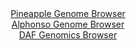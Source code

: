 <div id="Pineapple_Genome_Browser" align="center">
  <a href="https://igv.org/app/?sessionURL=blob:zZLRTtswFIbfxVLRJrmJnTQtiYSmwgqUVoAoWSkIRW7ipIbENraT0FZ993lo026GRC82TfKFfeTk_OfztwUNVZoJDiLgOThwMAYQ6JVoZ6SSJb0kFdUgykmpKQSK5lRRnlIQbUFOtCHxzdR.uTJG6sh1mZHdivBCONp3SEU2gpNWO6mo3BNRlmQpFDFCafdYkUa4rGi6LV0SKR3b23cCNyOGuKSUK8G1cCXlRdLa_yW_SklBuahoUtWlYW8BEpvHZsycnHwZzmfDNKVaT.h6nB0NJ.PhN38U35_1T.7jq_N53J8fzFjBiakVPXoK6ibNO97pazbYeNPppheOqji.en4aX_c6_teD0atkiuojPMCHftD3fGTRMJ7R1_9parvYnpPr9aQyC7_jHY8xZSdpWVsKBZerC3H7shz9cXYMdhCUIq2tDSBdqUGEEfRRHwZev_tjiw8hQqElpAQD0cMjBEaR9Nlef9gCs5bWGaDpS_2mDwRCZVSBqBsiNMBh6AW9QQ.FId7BLahV.ffwnsY34QB5Q8_rJzkrjRU6SzSX2iGcO9YIp9jsyTOIQ3zrtcXlpNF3Yb04z8ZmcXHWco3eYQmBbf32hHbQjyT6J.Z9JIhjlvvqZibPfk9UXHqt9awSxR1aCKnbHpqw9F1A.8HJhaqIsfdtxR5_.tYQxQg3ttAwzZasZGY9txxFCyJs2yAIUlEK6yFQxfITggjiAH3.rae_e9x9Bw--">Pineapple Genome Browser</a>
</div>
<div id="Alphonso_Genome_Browser" align="center">
  <a href="https://igv.org/app/?sessionURL=blob:zZJfa9swFMW_i6BlA8eW5caODWU4bZx1_TPW4HhrKUZxZEeNLLmSbCcN.e7TysZeOmgeNgZ6kC5Xuucc_XagI1JRwUEEkO0ObdcFFlAr0c9w3TByg2uiQFRipogFJCmJJLwgINqBEiuN09src3OldaMix6G6GdSYV8JWno1r_Cw47pVdiNo5E4zhhZBYC6mcscSdcGjVDXqywE1jm9mePXSWWGMHs2YluBJOQ3iV9.a9_FcprwgXNcnrlmn6IiA3eozGpV3iD3E2i4uCKHVJthfL0_jyIp57k_Ru6p_dpZ8_ZqmfHc9oxbFuJTndTm7g47QRn75NRuIIjY9QwuatuOnmjBDWH3nnx5NNQyVRp27gjryh7_nIhEP5kmz.J99m0QO9jxpdSWhMI.M6U5vH.nr7RUo8nYwrHsavevfA3gJMFK3hARQrGUQutDzoW0PkD35s3ZEFYWgSkoKC6P7BAlriYm3a73dAbxtDDVDkqX0ByAJCLokE0SCEMHDDEA1PghMYhu7e2oFWsr8Xb5LehgFEMUJ.XlKmDdLLXPFG2ZhzuytKu3o.ME_tP8tk6mXJGK4f26AZJ.ji_Hq1RsH6D1lawIx..UJj9C2K_gl5bxFi68WhuKUJHSVpUd0y1MfzWbV5umOb7Ozq6zh9NZ4TY_awaEoha6xNv6mY40_aOiwp5toUOqrogjKqt5lJUfQgcpFnoAWFYMJQCGS1eActaLlD.P43nN7.Yf8d">Alphonso Genome Browser</a>
</div>


<div id="DAF_Genomics_Browser" align="center">
  <a href="https://igv.org/app/?sessionURL=blob:tZFra9swFIb_i6D9ZDuW7NixIQyvadcsvWwNXraWEk5tORa1JFeS52Qh_33C6xhslDHoQBIS5_K.Os8efaVKMylQioiHxx7GyEG6lv0SeNvQK.BUo7SCRlMHKVpRRUVBUbpHFWgD.c2FrayNaXU6GpVQuRsqJGeF9nTgQetq2Zma2lSXeMDhmxTQa6.Q3CYbGEHT1lJoOYKioFq7_qilYrPuwR4_Y.uhJV3zrjFsUF1bE9ZY6VVg3TJR0u1fjPwHZbvYm2y1zIb6Bd3Ny2m2mGefgtP89l10cptfn6_yaHW8ZBsBplN0mi.PyNtLdWnPCb9SX.Zn_Uqa7QTr2aKt.qNgdny6bZmieopjPAnGEQlidHBQI4vOYkBFrXCKQycmE4eEoft8tYl2DkoylN7dO8goKB5t.t0emV1rYSFNn7qBm4OkKqlCqZv4foyThIzDOPSTBB.cPepU88o0z_KbJPZJRkjkPQC3.hVrhhFaoT.Dr4Xyt852_yuq8im4OPn8_kHNoo87HwuDH4P.wzU77.ULmBz04rcqqTgYG_rxfIYCjVXjVJhfVILD_eE7">DAF Genomics Browser</a>
</div>
